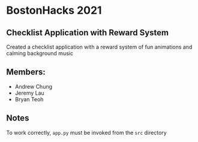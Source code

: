 # BostonHacks 2021

## Checklist Application with Reward System
Created a checklist application with a reward system of fun animations and calming background music

## Members:
- Andrew Chung
- Jeremy Lau
- Bryan Teoh

## Notes

To work correctly, `app.py` must be invoked from the `src` directory
